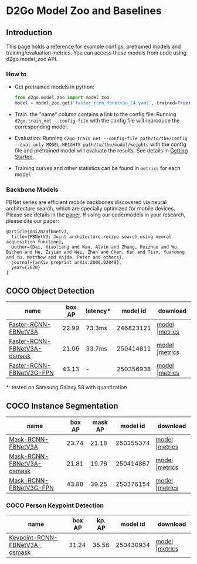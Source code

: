 # D2Go Model Zoo and Baselines

## Introduction

This page holds a reference for example configs, pretrained models and training/evaluation metrics. You can access these models from code using d2go.model_zoo API.

### How to

- Get pretrained models in python:

  ```python
  from d2go.model_zoo import model_zoo
  model = model_zoo.get('faster_rcnn_fbnetv3a_C4.yaml', trained=True)
  ```

- Train: the "name" column contains a link to the config file. Running `d2go.train_net --config-file` with the config file will reproduce the corresponding model.

- Evaluation: Running  `d2go.train_net --config-file path/to/the/config --eval-only MODEL.WEIGHTS path/to/the/model/weights` with the config file and pretrained model will evaluate the results. See details in [Getting Started](./demo/README.md).

- Training curves and other statistics can be found in `metrics` for each model.

### Backbone Models

FBNet series are efficient mobile backbones discovered via neural architecture search, which are specially optimized for mobile devices. Please see details in the [paper](https://arxiv.org/pdf/2006.02049.pdf). If using our code/models in your research, please cite our paper:

```
@article{dai2020fbnetv3,
  title={FBNetV3: Joint architecture-recipe search using neural acquisition function},
  author={Dai, Xiaoliang and Wan, Alvin and Zhang, Peizhao and Wu, Bichen and He, Zijian and Wei, Zhen and Chen, Kan and Tian, Yuandong and Yu, Matthew and Vajda, Peter and others},
  journal={arXiv preprint arXiv:2006.02049},
  year={2020}
}
```



## COCO Object Detection

| name                                                         | box AP | latency* | model id  | download                                                     |
| ------------------------------------------------------------ | ------ | ------- | --------- | ------------------------------------------------------------ |
| [Faster-RCNN-FBNetV3A](./configs/faster_rcnn_fbnetv3a_C4.yaml) | 22.99  |  73.3ms   | 246823121 | [model](https://mobile-cv.s3-us-west-2.amazonaws.com/d2go/models/246823121/model_0479999.pth) \|[metrics](https://mobile-cv.s3-us-west-2.amazonaws.com/d2go/models/246823121/metrics.json) |
| [Faster-RCNN-FBNetV3A-dsmask](./configs/faster_rcnn_fbnetv3a_dsmask_C4.yaml) | 21.06  |  33.7ms   | 250414811 | [model](https://mobile-cv.s3-us-west-2.amazonaws.com/d2go/models/250414811/model_0399999.pth) \|[metrics](https://mobile-cv.s3-us-west-2.amazonaws.com/d2go/models/250414811/metrics.json) |
| [Faster-RCNN-FBNetV3G-FPN](./configs/faster_rcnn_fbnetv3g_fpn.yaml) | 43.13  |    -     | 250356938 | [model](https://mobile-cv.s3-us-west-2.amazonaws.com/d2go/models/250356938/model_0374999.pth) \|[metrics](https://mobile-cv.s3-us-west-2.amazonaws.com/d2go/models/250356938/metrics.json) |
*: tested on Samsung Galaxy S8 with quantization

## COCO Instance Segmentation

| name                                                         | box AP | mask AP | model id  | download                                                     |
| ------------------------------------------------------------ | ------ | ------- | --------- | ------------------------------------------------------------ |
| [Mask-RCNN-FBNetV3A](./configs/mask_rcnn_fbnetv3a_C4.yaml)   | 23.74  | 21.18   | 250355374 | [model](https://mobile-cv.s3-us-west-2.amazonaws.com/d2go/models/250355374/model_0479999.pth) \|[metrics](https://mobile-cv.s3-us-west-2.amazonaws.com/d2go/models/250355374/metrics.json) |
| [Mask-RCNN-FBNetV3A-dsmask](./configs/mask_rcnn_fbnetv3a_dsmask_C4.yaml) | 21.81  | 19.76   | 250414867 | [model](https://mobile-cv.s3-us-west-2.amazonaws.com/d2go/models/250414867/model_0399999.pth) \|[metrics](https://mobile-cv.s3-us-west-2.amazonaws.com/d2go/models/250414867/metrics.json) |
| [Mask-RCNN-FBNetV3G-FPN](./configs/mask_rcnn_fbnetv3g_fpn.yaml) | 43.88  | 39.25   | 250376154 | [model](https://mobile-cv.s3-us-west-2.amazonaws.com/d2go/models/250376154/model_0404999.pth) \|[metrics](https://mobile-cv.s3-us-west-2.amazonaws.com/d2go/models/250376154/metrics.json) |

### COCO Person Keypoint Detection

| name                                                         | box AP | kp. AP | model id  | download                                                     |
| ------------------------------------------------------------ | ------ | ------ | --------- | ------------------------------------------------------------ |
| [Keypoint-RCNN-FBNetV3A-dsmask](./configs/keypoint_rcnn_fbnetv3a_dsmask_C4.yaml) | 31.24  | 35.56  | 250430934 | [model](https://mobile-cv.s3-us-west-2.amazonaws.com/d2go/models/250430934/model_0389999.pth) \|[metrics](https://mobile-cv.s3-us-west-2.amazonaws.com/d2go/models/250430934/metrics.json) |
